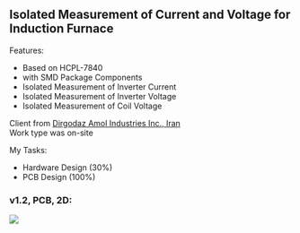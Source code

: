 ## Isolated Measurement of Current and Voltage for Induction Furnace

Features:
- Based on HCPL-7840
- with SMD Package Components
- Isolated Measurement of Inverter Current
- Isolated Measurement of Inverter Voltage
- Isolated Measurement of Coil Voltage

Client from [Dirgodaz Amol Industries Inc., Iran](https://dirgodazamol.com/en/)  
Work type was on-site

My Tasks:  
- Hardware Design (30%)
- PCB Design (100%)

### v1.2, PCB, 2D:
![](https://s32.picofile.com/file/8478198792/v1_2_PCB_2D.png)